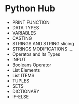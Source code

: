 # Python Hub
- PRINT FUNCTION 
- DATA TYPES
- VARIABLES
- CASTING
- STRINGS AND STRING slicing
- STRINGS MODIFICATIONS ....
- Operatos and its Types
- INPUT 
- Booleans Operator
- List Elements
- List ITEMS
- TUPLES
- SETS
- DICTIONARY
- IF-ELSE

